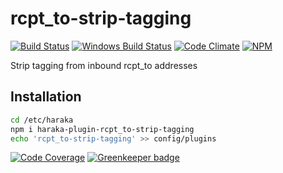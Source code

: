 # rcpt\_to-strip-tagging

[![Build Status][ci-img]][ci-url]
[![Windows Build Status][ci-win-img]][ci-win-url]
[![Code Climate][clim-img]][clim-url]
[![NPM][npm-img]][npm-url]

Strip tagging from inbound rcpt\_to addresses

## Installation

```sh
cd /etc/haraka
npm i haraka-plugin-rcpt_to-strip-tagging
echo 'rcpt_to-strip-tagging' >> config/plugins
```

[![Code Coverage][cov-img]][cov-url]
[![Greenkeeper badge][gk-img]][gk-url]


[ci-img]: https://travis-ci.org/haraka/haraka-plugin-rcpt_to-strip-tagging.svg
[ci-url]: https://travis-ci.org/haraka/haraka-plugin-rcpt_to-strip-tagging
[ci-win-img]: https://ci.appveyor.com/api/projects/status/lfpoq64p53tylqww?svg=true
[ci-win-url]: https://ci.appveyor.com/project/msimerson/haraka-plugin-rcpt_to-strip-tagging
[cov-img]: https://codecov.io/github/haraka/haraka-plugin-rcpt_to-strip-tagging/coverage.svg
[cov-url]: https://codecov.io/github/haraka/haraka-plugin-rcpt_to-strip-tagging
[clim-img]: https://codeclimate.com/github/haraka/haraka-plugin-rcpt_to-strip-tagging/badges/gpa.svg
[clim-url]: https://codeclimate.com/github/haraka/haraka-plugin-rcpt_to-strip-tagging
[gk-img]: https://badges.greenkeeper.io/haraka/haraka-plugin-rcpt_to-strip-tagging.svg
[gk-url]: https://greenkeeper.io/
[npm-img]: https://nodei.co/npm/haraka-plugin-rcpt_to-strip-tagging.png
[npm-url]: https://www.npmjs.com/package/haraka-plugin-rcpt_to-strip-tagging
